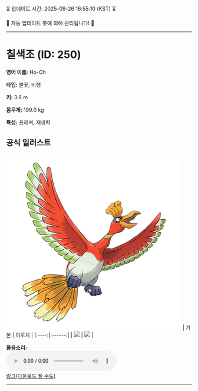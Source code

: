 
⏳ 업데이트 시간: 2025-09-26 16:55:10 (KST) ⏳

🤖 자동 업데이트 봇에 의해 관리됩니다! 🤖

---

# 칠색조 (ID: 250)
**영어 이름:** Ho-Oh

**타입:** 불꽃, 비행

**키:** 3.8 m

**몸무게:** 199.0 kg

**특성:** 프레셔, 재생력

## 공식 일러스트
![](https://raw.githubusercontent.com/PokeAPI/sprites/master/sprites/pokemon/other/official-artwork/250.png)
| 기본 | 이로치 |
|:----:|:------:|
| <img src="https://raw.githubusercontent.com/PokeAPI/sprites/master/sprites/pokemon/250.png" width="200"> | <img src="http://play.pokemonshowdown.com/sprites/ani-shiny/ho-oh.gif" width="200"> |

**울음소리:**<br><audio controls src="https://raw.githubusercontent.com/PokeAPI/cries/main/cries/pokemon/latest/250.ogg"></audio><br> [링크(다운로드 될 수도)](https://raw.githubusercontent.com/PokeAPI/cries/main/cries/pokemon/latest/250.ogg)


---
